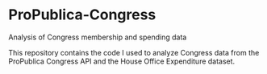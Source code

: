 # ProPublica-Congress
Analysis of Congress membership and spending data 

This repository contains the code I used to analyze Congress data from the ProPublica Congress API and the House Office Expenditure dataset. 
